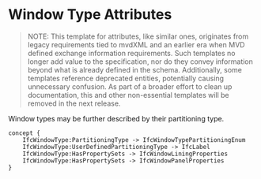 Window Type Attributes
======================

> NOTE: This template for attributes, like similar ones, originates from legacy requirements tied to mvdXML and an earlier era when MVD defined exchange information requirements. Such templates no longer add value to the specification, nor do they convey information beyond what is already defined in the schema. Additionally, some templates reference deprecated entities, potentially causing unnecessary confusion.
As part of a broader effort to clean up documentation, this and other non-essential templates will be removed in the next release.

Window types may be further described by their partitioning type.

```
concept {
    IfcWindowType:PartitioningType -> IfcWindowTypePartitioningEnum
    IfcWindowType:UserDefinedPartitioningType -> IfcLabel
    IfcWindowType:HasPropertySets -> IfcWindowLiningProperties
    IfcWindowType:HasPropertySets -> IfcWindowPanelProperties
}
```
